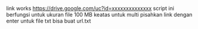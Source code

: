 # 
link works https://drive.google.com/uc?id=xxxxxxxxxxxxxx
script ini berfungsi untuk ukuran file 100 MB keatas
untuk multi pisahkan link dengan enter
untuk file txt bisa buat url.txt 
